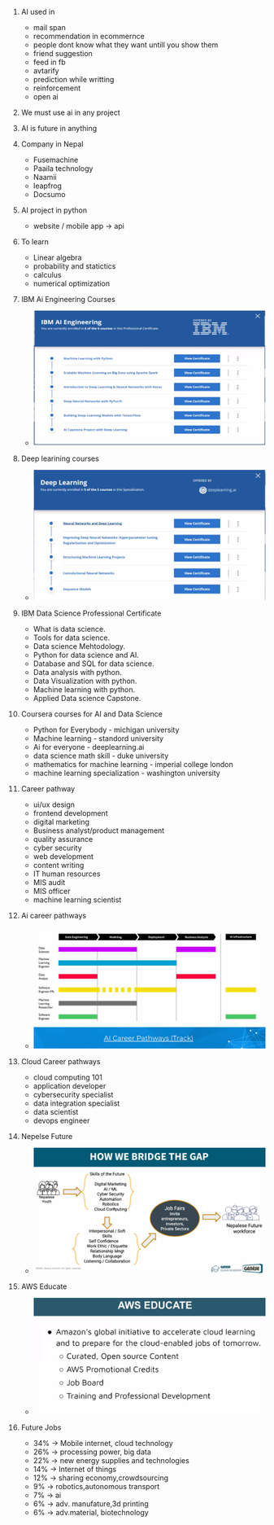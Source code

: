 1. AI used in

   - mail span
   - recommendation in ecommernce
   - people dont know what they want untill you show them
   - friend suggestion
   - feed in fb
   - avtarify
   - prediction while writting
   - reinforcement
   - open ai

2. We must use ai in any project
3. AI is future in anything

4. Company in Nepal

   - Fusemachine
   - Paaila technology
   - Naamii
   - leapfrog
   - Docsumo

5. AI project in python
   - website / mobile app -> api
6. To learn

   - Linear algebra
   - probability and statictics
   - calculus
   - numerical optimization

7. IBM Ai Engineering Courses

   - ![](files/ibm-ai.png)

8. Deep learining courses

   - ![](files/deep_learning.png)

9. IBM Data Science Professional Certificate

   - What is data science.
   - Tools for data science.
   - Data science Mehtodology.
   - Python for data science and AI.
   - Database and SQL for data science.
   - Data analysis with python.
   - Data Visualization with python.
   - Machine learning with python.
   - Applied Data science Capstone.

10. Coursera courses for AI and Data Science

    - Python for Everybody - michigan university
    - Machine learning - standord university
    - Ai for everyone - deeplearning.ai
    - data science math skill - duke university
    - mathematics for machine learning - imperial college london
    - machine learning specialization - washington university

11. Career pathway

    - ui/ux design
    - frontend development
    - digital marketing
    - Business analyst/product management
    - quality assurance
    - cyber security
    - web development
    - content writing
    - IT human resources
    - MIS audit
    - MIS officer
    - machine learning scientist

12. Ai career pathways

    - ![](files/ai_track.png)

13. Cloud Career pathways

    - cloud computing 101
    - application developer
    - cybersecurity specialist
    - data integration specialist
    - data scientist
    - devops engineer

14. Nepelse Future

    - ![](files/nepelse_future.png)

15. AWS Educate

    - ![](files/aws_educate.png)

16. Future Jobs

    - 34% -> Mobile internet, cloud technology
    - 26% -> processing power, big data
    - 22% -> new energy supplies and technologies
    - 14% -> Internet of things
    - 12% -> sharing economy,crowdsourcing
    - 9% -> robotics,autonomous transport
    - 7% -> ai
    - 6% -> adv. manufature,3d printing
    - 6% -> adv.material, biotechnology
